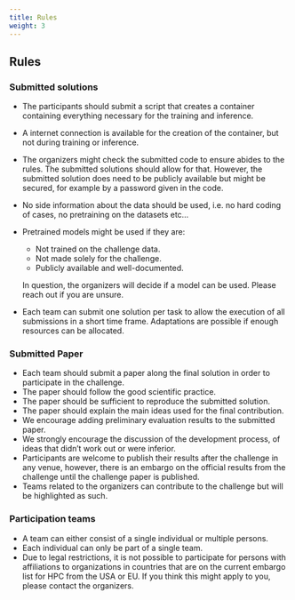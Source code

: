 ```yaml
---
title: Rules
weight: 3
---
```


## Rules

### Submitted solutions
- The participants should submit a script that creates a container containing everything necessary for the training and inference. 
- A internet connection is available for the creation of the container, but not during training or inference. 
- The organizers might check the submitted code to ensure abides to the rules. The submitted solutions should allow for that. However, the submitted solution does need to be publicly available but might be secured, for example by a password given in the code. 
- No side information about the data should be used, i.e. no hard coding of cases, no pretraining on the datasets etc… 
- Pretrained models might be used if they are:
  - Not trained on the challenge data. 
  - Not made solely for the challenge. 
  - Publicly available and well-documented.
  
  In question, the organizers will decide if a model can be used. Please reach out if you are unsure. 
- Each team can submit one solution per task  to allow the execution of all submissions in a short time frame. Adaptations are possible if enough resources can be allocated. 

### Submitted Paper
- Each team should submit a paper along the final solution in order to participate in the challenge. 
- The paper should follow the good scientific practice. 
- The paper should be sufficient to reproduce the submitted solution. 
- The paper should explain the main ideas used for the final contribution. 
- We encourage adding preliminary evaluation results to the submitted paper. 
- We strongly encourage the discussion of the development process, of ideas that didn’t work out or were inferior. 
- Participants are welcome to publish their results after the challenge in any venue, however, there is an embargo on the official results from the challenge until the challenge paper is published. 
- Teams related to the organizers can contribute to the challenge but will be highlighted as such.

### Participation teams
- A team can either consist of a single individual or multiple persons. 
- Each individual can only be part of a single team. 
- Due to legal restrictions, it is not possible to participate for persons with affiliations to organizations in countries that are on the current embargo list for HPC from the USA or EU. If you think this might apply to you, please contact the organizers. 
